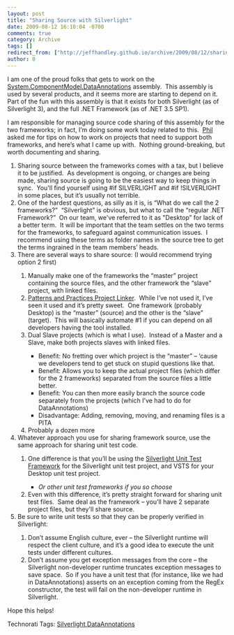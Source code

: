 ```yaml
---
layout: post
title: "Sharing Source with Silverlight"
date: 2009-08-12 16:10:04 -0700
comments: true
category: Archive
tags: []
redirect_from: ["http://jeffhandley.github.io/archive/2009/08/12/sharingsourcewithsilverlight.aspx"]
author: 0
---
```

<!-- more -->
<p>I am one of the proud folks that gets to work on the <a href="http://msdn.microsoft.com/en-us/library/system.componentmodel.dataannotations.aspx" target="_blank">System.ComponentModel.DataAnnotations</a> assembly.  This assembly is used by several products, and it seems more are starting to depend on it.  Part of the fun with this assembly is that it exists for both Silverlight (as of Silverlight 3), and the full .NET Framework (as of .NET 3.5 SP1).</p>  <p>I am responsible for managing source code sharing of this assembly for the two frameworks; in fact, I’m doing some work today related to this.  <a href="http://www.haacked.com" target="_blank">Phil</a> asked me for tips on how to work on projects that need to support both frameworks, and here’s what I came up with.  Nothing ground-breaking, but worth documenting and sharing.</p>  <ol>   <li>Sharing source between the frameworks comes with a tax, but I believe it to be justified.  As development is ongoing, or changes are being made, sharing source is going to be the easiest way to keep things in sync.  You'll find yourself using #if SILVERLIGHT and #if !SILVERLIGHT in some places, but it’s usually not terrible.</li>    <li>One of the hardest questions, as silly as it is, is “What do we call the 2 frameworks?”  “Silverlight” is obvious, but what to call the “regular .NET Framework?”  On our team, we've referred to it as "Desktop” for lack of a better term.  It will be important that the team settles on the two terms for the frameworks, to safeguard against communication issues.  I recommend using these terms as folder names in the source tree to get the terms ingrained in the team members’ heads.</li>    <li>There are several ways to share source: (I would recommend trying option 2 first)</li>    <ol>     <li>Manually make one of the frameworks the “master” project containing the source files, and the other framework the “slave” project, with linked files.</li>      <li><a href="http://msdn.microsoft.com/en-us/library/dd458870.aspx" target="_blank">Patterns and Practices Project Linker</a>.  While I’ve not used it, I’ve seen it used and it’s pretty sweet.  One framework (probably Desktop) is the “master” (source) and the other is the “slave” (target).  This will basically automate #1 if you can depend on all developers having the tool installed.</li>      <li>Dual Slave projects (which is what I use).  Instead of a Master and a Slave, make both projects slaves with linked files.</li>      <ul>       <li>Benefit: No fretting over which project is the “master” – ‘cause we developers tend to get stuck on stupid questions like that.</li>        <li>Benefit: Allows you to keep the actual project files (which differ for the 2 frameworks) separated from the source files a little better.</li>        <li>Benefit: You can then more easily branch the source code separately from the projects (which I’ve had to do for DataAnnotations)</li>        <li>Disadvantage: Adding, removing, moving, and renaming files is a PITA</li>     </ul>      <li>Probably a dozen more</li>   </ol>    <li>Whatever approach you use for sharing framework source, use the same approach for sharing unit test code.</li>    <ol>     <li>One difference is that you’ll be using the <a href="http://code.msdn.microsoft.com/silverlightut" target="_blank">Silverlight Unit Test Framework</a> for the Silverlight unit test project, and VSTS for your Desktop unit test project.</li>      <ul>       <li><em>Or other unit test frameworks if you so choose</em></li>     </ul>      <li>Even with this difference, it’s pretty straight forward for sharing unit test files.  Same deal as the framework – you’ll have 2 separate project files, but they'll share source.</li>   </ol>    <li>Be sure to write unit tests so that they can be properly verified in Silverlight:</li>    <ol>     <li>Don’t assume English culture, ever – the Silverlight runtime will respect the client culture, and it’s a good idea to execute the unit tests under different cultures.</li>      <li>Don’t assume you get exception messages from the core – the Silverlight non-developer runtime truncates exception messages to save space.  So if you have a unit test that (for instance, like we had in DataAnnotations) asserts on an exception coming from the RegEx constructor, the test will fail on the non-developer runtime in Silverlight.</li>   </ol> </ol>  <p>Hope this helps!</p>  <div style="padding-bottom: 0px; margin: 0px; padding-left: 0px; padding-right: 0px; display: inline; float: none; padding-top: 0px" id="scid:0767317B-992E-4b12-91E0-4F059A8CECA8:a711c043-042b-4017-8fd9-49108febd218" class="wlWriterEditableSmartContent">Technorati Tags: <a href="http://technorati.com/tags/Silverlight" rel="tag">Silverlight</a>,<a href="http://technorati.com/tags/DataAnnotations" rel="tag">DataAnnotations</a></div>


